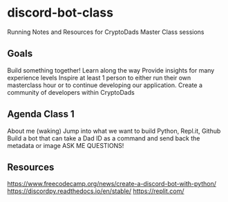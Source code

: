 # discord-bot-class
Running Notes and Resources for CryptoDads Master Class sessions

## Goals
Build something together!
Learn along the way
Provide insights for many experience levels
Inspire at least 1 person to either run their own masterclass hour or to continue developing our application.
Create a community of developers within CryptoDads

## Agenda Class 1
About me (waking)
Jump into what we want to build
Python, Repl.it, Github
Build a bot that can take a Dad ID as a command and send back the metadata or image
ASK ME QUESTIONS!

## Resources
https://www.freecodecamp.org/news/create-a-discord-bot-with-python/
https://discordpy.readthedocs.io/en/stable/
https://replit.com/
